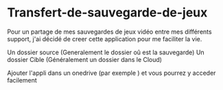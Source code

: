 # Transfert-de-sauvegarde-de-jeux

Pour un partage de mes sauvegardes de jeux vidéo entre mes différents support, j'ai décidé de creer cette application pour me faciliter la vie.

Un dossier source (Generalement le dossier oû est la sauvegarde)
Un dossier Cible (Généralement un dossier dans le Cloud)

Ajouter l'appli dans un onedrive (par exemple ) et vous pourrez y acceder facilement
